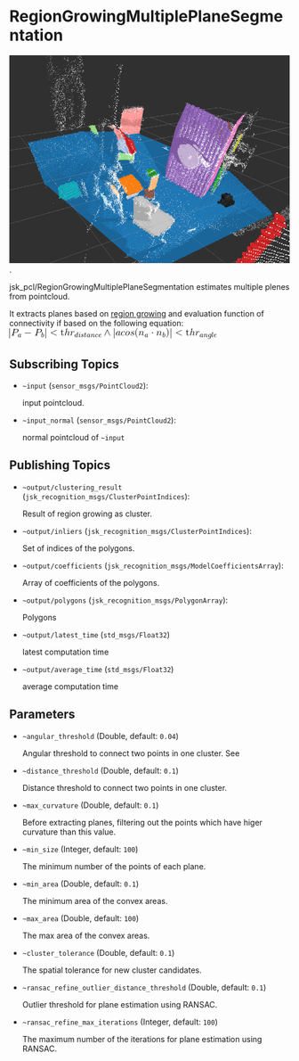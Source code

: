 # RegionGrowingMultiplePlaneSegmentation
![jsk_pcl/RegionGrowingMultiplePlaneSegmentation](images/region_growing_multiple_plane_segmentation.png).

jsk\_pcl/RegionGrowingMultiplePlaneSegmentation estimates multiple plenes from pointcloud.


It extracts planes based on [region growing](http://en.wikipedia.org/wiki/Region_growing)
and evaluation function of connectivity if based on the following equation:
![](images/region_growing_multiple_plane_segmentation_eq.gif)

## Subscribing Topics
* `~input` (`sensor_msgs/PointCloud2`):

   input pointcloud.
* `~input_normal` (`sensor_msgs/PointCloud2`):

   normal pointcloud of `~input`

## Publishing Topics
* `~output/clustering_result` (`jsk_recognition_msgs/ClusterPointIndices`):

  Result of region growing as cluster.
* `~output/inliers` (`jsk_recognition_msgs/ClusterPointIndices`):

  Set of indices of the polygons.
* `~output/coefficients` (`jsk_recognition_msgs/ModelCoefficientsArray`):

  Array of coefficients of the polygons.
* `~output/polygons` (`jsk_recognition_msgs/PolygonArray`):

  Polygons

* `~output/latest_time` (`std_msgs/Float32`)

  latest computation time

* `~output/average_time` (`std_msgs/Float32`)

  average computation time


## Parameters
* `~angular_threshold` (Double, default: `0.04`)

   Angular threshold to connect two points in one cluster. See
* `~distance_threshold` (Double, default: `0.1`)

   Distance threshold to connect two points in one cluster.
* `~max_curvature` (Double, default: `0.1`)

   Before extracting planes, filtering out the points which have higer curvature than this value.
* `~min_size` (Integer, default: `100`)

   The minimum number of the points of each plane.
* `~min_area` (Double, default: `0.1`)

   The minimum area of the convex areas.
* `~max_area` (Double, default: `100`)

   The max area of the convex areas.
* `~cluster_tolerance` (Double, default: `0.1`)

   The spatial tolerance for new cluster candidates.
* `~ransac_refine_outlier_distance_threshold` (Double, default: `0.1`)

   Outlier threshold for plane estimation using RANSAC.
* `~ransac_refine_max_iterations` (Integer, default: `100`)

   The maximum number of the iterations for plane estimation using RANSAC.

